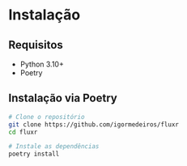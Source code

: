 # Instalação

## Requisitos
- Python 3.10+
- Poetry

## Instalação via Poetry

```bash
# Clone o repositório
git clone https://github.com/igormedeiros/fluxr
cd fluxr

# Instale as dependências
poetry install